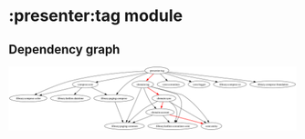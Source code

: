 # :presenter:tag module
## Dependency graph
![Dependency graph](../../docs/images/graphs/dep_graph_presenter_tag.svg)
